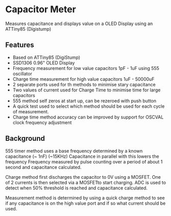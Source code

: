 # Capacitor Meter
Measures capacitance and displays value on a OLED Display using an ATTiny85 (Digistump)

## Features
- Based on ATTiny85 (DigiStump)
- SSD1306 0.96" OLED Display
- Frequency measurement for low value capacitors 1pF - 1uF using 555 oscillator
- Charge time measurement for high value capacitors 1uF - 50000uF
- 2 separate ports used for th methods to minimise stary capacitance
- Two values of current used for Charge Time to minimise time for large capacitors
- 555 method self zeros at start up, can be rezeroed with push button
- A quick test used to select which method should be used for each cycle of measurement.
- Charge time method accuracy can be improved by support for OSCVAL clock frequency adjustment

## Background

555 timer method uses a base frequency determined by a known capacitance (~ 1nF) (~15KHz)
Capacitance in parallel with this lowers the frequency
Frequency measured by pulse counting over a period of about 1 second and capacitance calculated.

Charge method first discharges the capacitor to 0V using a MOSFET. One of 2 currents is then selected via a MOSFETto start charging.
ADC is used to detect when 50% threshold is reached and capacitance calculated.

Measurement method is determined by using a quick charge method to see if any capacitance is on the high value port and if so what current should be used.

 





